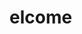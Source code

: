 <!DOCTYPE html>
<html lang="en">
<head>
    <meta charset="UTF-8">
    <title>Elcome Page</title>
</head>
<body>
    <h1>elcome</h1>
</body>
</html>
